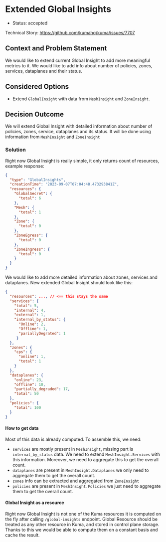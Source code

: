 # Extended Global Insights

* Status: accepted

Technical Story: https://github.com/kumahq/kuma/issues/7707

## Context and Problem Statement

We would like to extend current Global Insight to add more meaningful metrics to it. We would like to add info about number of policies, zones,
services, dataplanes and their status.

## Considered Options

* Extend `GlobalInsight` with data from `MeshInsight` and `ZoneInsight`.

## Decision Outcome

We will extend Global Insight with detailed information about number of policies, zones, service, dataplanes and its status. It will be done using 
information from `MeshInsight` and `ZoneInsight`

### Solution

Right now Global Insight is really simple, it only returns count of resources, example response:

```json
{
  "type": "GlobalInsights",
  "creationTime": "2023-09-07T07:04:48.473293841Z",
  "resources": {
    "GlobalSecret": {
      "total": 6
    },
    "Mesh": {
      "total": 1
    },
    "Zone": {
      "total": 0
    },
    "ZoneEgress": {
      "total": 0
    },
    "ZoneIngress": {
      "total": 0
    }
  }
}
```

We would like to add more detailed information about zones, services and dataplanes. New extended Global Insight 
should look like this:

```json
{
  "resources": ..., // <== this stays the same
  "services": {
    "total": 5,
    "internal": 4,
    "external": 1,
    "internal_by_status": {
      "Online": 2,
      "Offline": 1,
      "pariallyDegrated": 1
     }
  },
  "zones": {
    "cps": {
      "online": 1,
      "total": 1
    }
  },
  "dataplanes": {
    "online": 23,
    "offline": 10,
    "partially_degraded": 17,
    "total": 50
  },
  "policies": {
    "total": 100
  }
}
```

#### How to get data

Most of this data is already computed. To assemble this, we need:
- `services` are mostly present in `MeshInsight`, missing part is `internal_by_status` data. We need to extend `MeshInsight.Services`
   with this information. Moreover, we need to aggregate this to get the overall count.
- `dataplanes` are present in `MeshInsight.Dataplanes` we only need to aggregate them to get the overall count.
- `zones` info can be extracted and aggregated from `ZoneInsight`
- `policies` are present in `MeshInsight.Policies` we just need to aggregate them to get the overall count.

#### Global Insight as a resource

Right now Global Insight is not one of the Kuma resources it is computed on the fly after calling `/global-insights` endpoint.
Global Resource should be treated as any other resource in Kuma, and stored in control plane storage. Thanks to this
we would be able to compute them on a constant basis and cache the result.